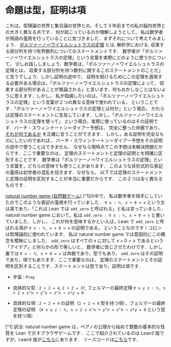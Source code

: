 <!-- # Propositions are types, proofs are terms. -->
# 命題は型，証明は項

<!-- This is where the world of type theory seriously diverges from the way things are set up in set theory, and also the way things were set up in my brain up until three years ago. In trying to understand what was going on here, I even realised that mathematicians take some liberties with their language here. Before we start, consider this. The [Bolzano-Weierstrass theorem](https://en.wikipedia.org/wiki/Bolzano%E2%80%93Weierstrass_theorem) is some statement in analysis about a bounded sequence having a convergent subsequence. I want to talk a little bit about how mathematicians use the phrase “Bolzano-Weierstrass theorem” in practice. A mathematician would say that the Bolzano-Weierstrass theorem is this statement about sequences having convergent subsequences. But if they are in the middle of a proof and need to apply it in order to continue with their proof, they say “by the Bolzano-Weierstrass theorem we deduce that there’s a convergent subsequence”. Nothing seems at all funny about any of this. But what I want to point out is that mathematicians are using the phrase “the Bolzano-Weierstrass theorem” in two different ways. When they say what it is, they are referring to the statement of the theorem. But when they say they’re using the Bolzano Weierstrass theorem, what they are actually using is its proof. The Birch and Swinnerton-Dyer conjecture is a perfectly well-formed true/false statement, you can certainly [say what it is](https://www.claymath.org/millennium-problems/birch-and-swinnerton-dyer-conjecture). But you can’t use the Birch and Swinnerton-Dyer conjecture in the middle of a proof of something else if you want your proof to be complete, because at the time of writing the conjecture is an unsolved problem. Making a clear distinction between the statement of a theorem, and the proof of a theorem, is important here. A mathematician might use the phrase “the Bolzano-Weierstrass theorem” to mean either concept. This informal abuse of notation can confuse beginners, because in the below it’s really important to be able to distinguish between a theorem statement, and a theorem proof; they are two very different things. -->

これは，型理論の世界と集合論の世界との，そして３年前までの私の脳内世界との大きく異なる点です．
何が起こっているのか理解しようとして，
私は数学者が用語の濫用を行っていることに気づきました．まずそれについて考えてみましょう．
[ボルツァーノ＝ワイエルシュトラスの定理](https://en.wikipedia.org/wiki/Bolzano%E2%80%93Weierstrass_theorem)
とは, 解析学における, 収束する部分列を持つ有界数列についてのステートメントです．
数学者が「ボルツァーノ＝ワイエルシュトラスの定理」という言葉を実際にどのように使うかについて，
少しお話ししましょう．数学者は，「ボルツァーノ＝ワイエルシュトラスの定理とは，
収束する部分列を持つ数列に関するこのステートメントのことだ」と言うでしょう．しかし証明の途中で，
証明を続けるためにこの定理を適用する必要がある場合は，「ボルツァーノ＝ワイエルシュトラスの定理によって，
収束する部分列があることが推論される」と言います．何もおかしなことはないように思えます．しかし，
私が指摘したいのは，「ボルツァーノ＝ワイエルシュトラスの定理」という言葉が２つの異なる意味で使われている，
ということです．「ボルツァーノ＝ワイエルシュトラスの定理とは何か」という場合，
かれらは定理のステートメントに言及しています．しかし，「ボルツァーノ＝ワイエルシュトラスの定理を使って」
という場合，実際に使っているのはその証明です．バーチ・スウィンナートン＝ダイアー予想は，
完全に整った命題であり，
[それが何であるか](https://www.claymath.org/millennium-problems/birch-and-swinnerton-dyer-conjecture)
を正確に言うことができます．
しかし，ある証明を完全なものにしたいのであれば，
バーチ・スウィンナートン＝ダイアー予想をその証明の途中で使うことはできません．
なぜなら現時点でこの予想は未解決問題だからです．ここで重要なのは，
定理のステートメントと定理の証明とを明確に区別することです．
数学者は「ボルツァーノ＝ワイエルシュトラスの定理」という言葉を，どちらの意味でも使うことがあります．
このような非形式的な表記の濫用は初学者の混乱を招きます．なぜなら，
以下では定理のステートメントと定理の証明を区別することが本当に重要だからです．
この２つは全く異なるものです．

<!-- In the [natural number game](http://wwwf.imperial.ac.uk/~buzzard/xena/natural_number_game/), I use this abuse of notation because I am trying to communicate to mathematicians. The statement `∀ x : ℕ, x + 0 = x` is a true statement, and I say things like “this is called `add_zero` in Lean”. In the natural number game I write statements such as `add_zero : ∀ x : ℕ, x + 0 = x`. But what this means is that the term called `add_zero` in Lean is a proof of `∀ x : ℕ, x + 0 = x`! The colon is being used in the type theory way. I am intentionally vague about this concept in the natural number game. I let mathematicians believe that `add_zero` is somehow equal to the “idea” that $x+0=x$ for all $x$. But what is going on under the hood is that `∀ x : ℕ, x + 0 = x` is a Proposition, which is a type, and `add_zero` is its proof, which is a term. Making a clear distinction between the statement of a theorem, and its proof, is important here. The statements are the types, the proofs are the terms. -->

[natural number game (自然数ゲーム)](http://wwwf.imperial.ac.uk/~buzzard/xena/natural_number_game/) [^1]の中で，
私は数学者を相手にしていたのでこのような表記の濫用を行っていました．
`∀ x : ℕ, x + 0 = x` という文は真であり，「これは Lean では `add_zero` と呼ばれる」と私は言っていました．
natural number game において，私は `add_zero : ∀ x : ℕ, x + 0 = x` と書いていました．しかし，
これが何を意味するかといえば，Lean で `add_zero` と呼ばれる項が `∀ x : ℕ, x + 0 = x` の証明である，
ということなのです！コロンは型理論的に使われています．
私は natural number game では意図的にこの概念を曖昧にしました．
`add_zero` はすべての $x$ に対して $x + 0 = x$ であるという「アイデア」と何らかの形で等しいと，
数学者に信じさせたわけです．しかし裏では `∀ x : ℕ, x + 0 = x` は命題であり，型でもあり，
`add_zero` はその証明であり，項でもあります．ここで重要なのは，
定理のステートメントとその証明を区別することです．ステートメントは型であり，証明は項です．

<!-- * Universe: `Prop` -->
* 宇宙 : `Prop`
<!-- * Examples of types: `2 + 2 = 4`, `2 + 2 = 37`, the statement of Fermat’s Last Theorem — `∀ x y z : ℕ, n > 2 ∧ x^n + y^n = z^n → x*y = 0`. -->
* 具体的な型 : `2 + 2 = 4`, `2 + 2 = 37`, フェルマーの最終定理 `∀ x y z : ℕ, n > 2 ∧ x^n + y^n = z^n → x*y = 0`
<!-- * Examples of terms: the proof that `2 + 2 = 4` (a term of type `2 + 2 = 4`), the proof of Fermat’s Last Theorem (a term of type `∀ x y z : ℕ, n > 2 ∧ x^n + y^n = z^n → x*y = 0`) -->
* 具体的な項 : `2 + 2 = 4` の証明（`2 + 2 = 4` 型を持つ項），フェルマーの最終定理の証明
  （`∀ x y z : ℕ, n > 2 ∧ x^n + y^n = z^n → x*y = 0` という型を持つ項）

[^1] 訳注: natural number game は，ペアノの公理から始めて整数の基本的な性質を Lean で示すブラウザゲームです．
ここで紹介されているのは Lean3 版ですが，Lean4 版が[こちら](https://adam.math.hhu.de/#/g/hhu-adam/NNG4)にあります．
ソースコードは[こちら](https://github.com/hhu-adam/NNG4)です．